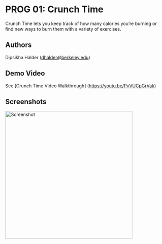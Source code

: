 # PROG 01: Crunch Time

Crunch Time lets you keep track of how many calories you’re burning or find new ways to burn them with a variety of exercises.

## Authors

Dipsikha Halder ([dhalder@berkeley.edu](mailto:dhalder@berkeley.edu))

## Demo Video

See [Crunch Time Video Walkthrough] (https://youtu.be/PvVUCpGrVak)

## Screenshots

<img src="screenshots/main.png" height="400" alt="Screenshot"/>


